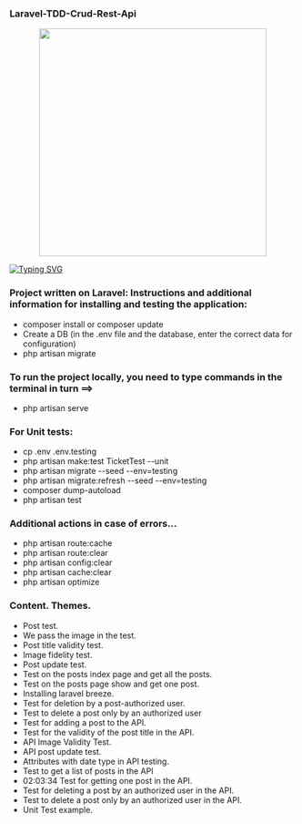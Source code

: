 ### Laravel-TDD-Crud-Rest-Api

<p align="center"><a href="https://laravel.com" target="_blank"><img src="https://raw.githubusercontent.com/laravel/art/master/logo-lockup/5%20SVG/2%20CMYK/1%20Full%20Color/laravel-logolockup-cmyk-red.svg" width="400"></a></p>
<p align="center">
</p>
<a href="https://git.io/typing-svg"><img src="https://readme-typing-svg.herokuapp.com?font=Fira+Code&size=30&pause=1000&center=true&vCenter=true&multiline=true&width=1080&height=160&lines=I+welcome+everyone!+My+name+is+Rinat.+;I+am+engaged+in+web+development+of+back-end+applications+and;websites+and+a+little+front-end." alt="Typing SVG" /></a>

### Project written on Laravel: Instructions and additional information for installing and testing the application:
* composer install or composer update
* Create a DB (in the .env file and the database, enter the correct data for configuration)
* php artisan migrate

### To run the project locally, you need to type commands in the terminal in turn ==>
* php artisan serve

### For Unit tests:
* cp .env .env.testing
* php artisan make:test TicketTest --unit
* php artisan migrate --seed --env=testing
* php artisan migrate:refresh --seed --env=testing
* composer dump-autoload
* php artisan test

### Additional actions in case of errors...
* php artisan route:cache
* php artisan route:clear
* php artisan config:clear
* php artisan cache:clear
* php artisan optimize
### Content. Themes.
* Post test.
* We pass the image in the test.
* Post title validity test.
* Image fidelity test.
* Post update test.
* Test on the posts index page and get all the posts.
* Test on the posts page show and get one post.
* Installing laravel breeze.
* Test for deletion by a post-authorized user.
* Test to delete a post only by an authorized user
* Test for adding a post to the API.
* Test for the validity of the post title in the API.
* API Image Validity Test.
* API post update test.
* Attributes with date type in API testing.
* Test to get a list of posts in the API
* 02:03:34 Test for getting one post in the API.
* Test for deleting a post by an authorized user in the API.
* Test to delete a post only by an authorized user in the API. 
* Unit Test example.
